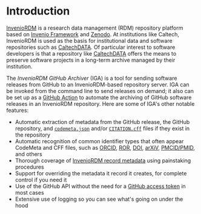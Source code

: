 # Introduction

[InvenioRDM](https://inveniosoftware.org/products/rdm/) is a research data management (RDM) repository platform based on [Invenio Framework](https://inveniosoftware.org/products/framework/) and [Zenodo](https://www.zenodo.org). At institutions like Caltech, InvenioRDM is used as the basis for institutional data and software repositories such as [CaltechDATA](https://data.caltech.edu). Of particular interest to software developers is that a repository like [CaltechDATA](https://data.caltech.edu) offers the means to preserve software projects in a long-term archive managed by their institution.

The _InvenioRDM GitHub Archiver_ (IGA) is a tool for sending software releases from GitHub to an InvenioRDM-based repository server. IGA can be invoked from the command line to send releases on demand; it also can be set up as a [GitHub Action](https://docs.github.com/en/actions) to automate the archiving of GitHub software releases in an InvenioRDM repository. Here are some of IGA's other notable features:
* Automatic extraction of metadata from the GitHub release, the GitHub repository, and [`codemeta.json`](https://codemeta.github.io) and/or [`CITATION.cff`](https://citation-file-format.github.io) files if they exist in the repository
* Automatic recognition of common identifier types that often appear CodeMeta and CFF files, such as [ORCID](https://orcid.org), [ROR](https://ror.org), [DOI](https://www.doi.org), [arXiV](https://arxiv.org), [PMCID/PMID](https://www.ncbi.nlm.nih.gov/pmc/about/public-access-info/), and others
* Thorough coverage of [InvenioRDM record metadata](https://inveniordm.docs.cern.ch/reference/metadata) using painstaking procedures
* Support for overriding the metadata it record it creates, for complete control if you need it
* Use of the GitHub API without the need for a [GitHub access token](https://docs.github.com/en/authentication/keeping-your-account-and-data-secure/creating-a-personal-access-token) in most cases
* Extensive use of logging so you can see what's going on under the hood
